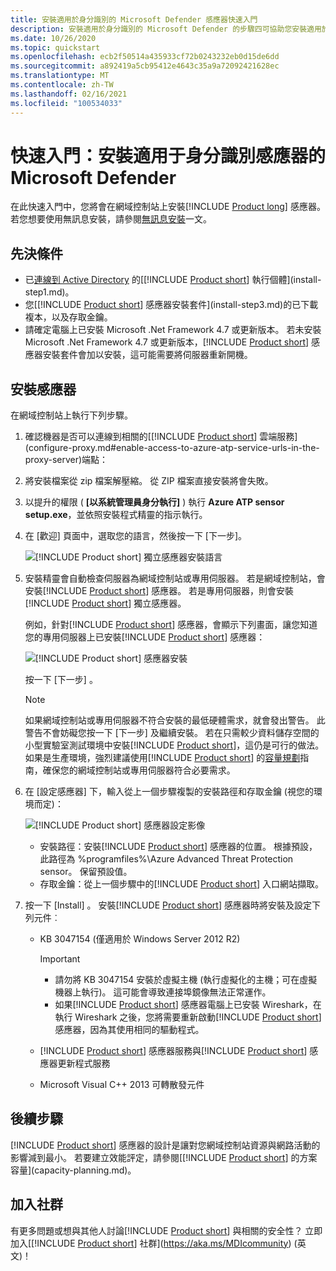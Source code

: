 ```yaml
---
title: 安裝適用於身分識別的 Microsoft Defender 感應器快速入門
description: 安裝適用於身分識別的 Microsoft Defender 的步驟四可協助您安裝適用於身分識別的 Defender 感應器。
ms.date: 10/26/2020
ms.topic: quickstart
ms.openlocfilehash: ecb2f50514a435933cf72b0243232eb0d15de6dd
ms.sourcegitcommit: a892419a5cb95412e4643c35a9a72092421628ec
ms.translationtype: MT
ms.contentlocale: zh-TW
ms.lasthandoff: 02/16/2021
ms.locfileid: "100534033"
---
```

# <a name="quickstart-install-the-microsoft-defender-for-identity-sensor"></a>快速入門：安裝適用于身分識別感應器的 Microsoft Defender

在此快速入門中，您將會在網域控制站上安裝[!INCLUDE [Product long](includes/product-long.md)] 感應器。 若您想要使用無訊息安裝，請參閱[無訊息安裝](silent-installation.md)一文。

## <a name="prerequisites"></a>先決條件

- 已[連線到 Active Directory](install-step2.md) 的[[!INCLUDE [Product short](includes/product-short.md)] 執行個體](install-step1.md)。
- 您[[!INCLUDE [Product short](includes/product-short.md)] 感應器安裝套件](install-step3.md)的已下載複本，以及存取金鑰。
- 請確定電腦上已安裝 Microsoft .Net Framework 4.7 或更新版本。 若未安裝 Microsoft .Net Framework 4.7 或更新版本，[!INCLUDE [Product short](includes/product-short.md)] 感應器安裝套件會加以安裝，這可能需要將伺服器重新開機。

## <a name="install-the-sensor"></a>安裝感應器

在網域控制站上執行下列步驟。

1. 確認機器是否可以連線到相關的[[!INCLUDE [Product short](includes/product-short.md)] 雲端服務](configure-proxy.md#enable-access-to-azure-atp-service-urls-in-the-proxy-server)端點：
1. 將安裝檔案從 zip 檔案解壓縮。 從 ZIP 檔案直接安裝將會失敗。
1. 以提升的權限 ( **[以系統管理員身分執行]** ) 執行 **Azure ATP sensor setup.exe**，並依照安裝程式精靈的指示執行。
1. 在 [歡迎] 頁面中，選取您的語言，然後按一下 [下一步]。

    ![[!INCLUDE [Product short](includes/product-short.md)] 獨立感應器安裝語言](media/sensor-install-language.png)

1. 安裝精靈會自動檢查伺服器為網域控制站或專用伺服器。 若是網域控制站，會安裝[!INCLUDE [Product short](includes/product-short.md)] 感應器。 若是專用伺服器，則會安裝[!INCLUDE [Product short](includes/product-short.md)] 獨立感應器。

    例如，針對[!INCLUDE [Product short](includes/product-short.md)] 感應器，會顯示下列畫面，讓您知道您的專用伺服器上已安裝[!INCLUDE [Product short](includes/product-short.md)] 感應器：

    ![[!INCLUDE [Product short](includes/product-short.md)] 感應器安裝](media/sensor-install-deployment-type.png)

    按一下 [下一步] 。

    > [!NOTE]
    > 如果網域控制站或專用伺服器不符合安裝的最低硬體需求，就會發出警告。 此警告不會妨礙您按一下 [下一步] 及繼續安裝。 若在只需較少資料儲存空間的小型實驗室測試環境中安裝[!INCLUDE [Product short](includes/product-short.md)]，這仍是可行的做法。 如果是生產環境，強烈建議使用[!INCLUDE [Product short](includes/product-short.md)] 的[容量規劃](capacity-planning.md)指南，確保您的網域控制站或專用伺服器符合必要需求。

1. 在 [設定感應器] 下，輸入從上一個步驟複製的安裝路徑和存取金鑰 (視您的環境而定)：

    ![[!INCLUDE [Product short](includes/product-short.md)] 感應器設定影像](media/sensor-install-config.png)

    - 安裝路徑：安裝[!INCLUDE [Product short](includes/product-short.md)] 感應器的位置。 根據預設，此路徑為 %programfiles%\Azure Advanced Threat Protection sensor。 保留預設值。
    - 存取金鑰：從上一個步驟中的[!INCLUDE [Product short](includes/product-short.md)] 入口網站擷取。

1. 按一下 [Install] 。 安裝[!INCLUDE [Product short](includes/product-short.md)] 感應器時將安裝及設定下列元件︰

    - KB 3047154 (僅適用於 Windows Server 2012 R2)

        > [!IMPORTANT]
        >
        > - 請勿將 KB 3047154 安裝於虛擬主機 (執行虛擬化的主機；可在虛擬機器上執行)。 這可能會導致連接埠鏡像無法正常運作。
        > - 如果[!INCLUDE [Product short](includes/product-short.md)] 感應器電腦上已安裝 Wireshark，在執行 Wireshark 之後，您將需要重新啟動[!INCLUDE [Product short](includes/product-short.md)] 感應器，因為其使用相同的驅動程式。

    - [!INCLUDE [Product short](includes/product-short.md)] 感應器服務與[!INCLUDE [Product short](includes/product-short.md)] 感應器更新程式服務
    - Microsoft Visual C++ 2013 可轉散發元件

## <a name="next-steps"></a>後續步驟

[!INCLUDE [Product short](includes/product-short.md)] 感應器的設計是讓對您網域控制站資源與網路活動的影響減到最小。 若要建立效能評定，請參閱[[!INCLUDE [Product short](includes/product-short.md)] 的方案容量](capacity-planning.md)。

## <a name="join-the-community"></a>加入社群

有更多問題或想與其他人討論[!INCLUDE [Product short](includes/product-short.md)] 與相關的安全性？ 立即加入[[!INCLUDE [Product short](includes/product-short.md)] 社群](https://aka.ms/MDIcommunity) \(英文\)！
